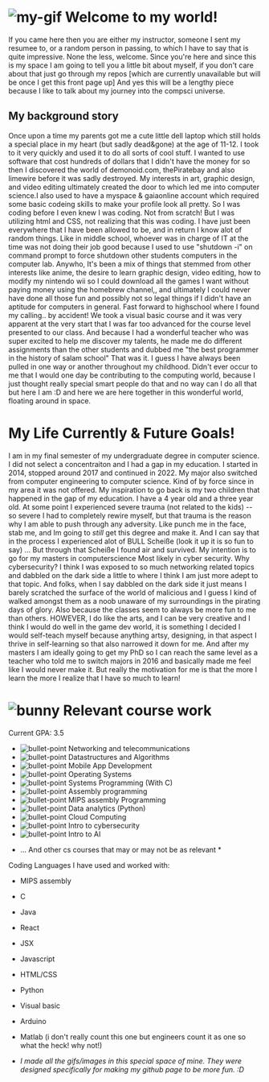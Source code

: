 #  ![my-gif](https://i.imgur.com/Kf6c5dM.gif) Welcome to my world!



 If you came here then you are either my instructor, someone I sent my resumee to, or a random person in passing, to which I have to say that is quite impressive. None the less, welcome. Since you're here and since this is my space I am going to tell you a little bit about myself, if you don't care about that just go through my repos [which are currently unavailable but will be once I get this front page up] And yes this will be a lengthy piece because I like to talk about my journey into the compsci universe.


##  My background story

Once upon a time my parents got me a cute little dell laptop which still holds a special place in my heart (but sadly dead&gone) at the age of 11-12. I took to it very quickly and used it to do all sorts of cool stuff. I wanted to use software that cost hundreds of dollars that I didn't have the money for so then I discovered the world of demonoid.com, thePiratebay and also limewire before it was sadly destroyed. My interests in art, graphic design, and video editing ultimately created the door to which led me into computer science.I also used to have a myspace & gaiaonline account which required some basic codeing skills to make your profile look all pretty. So I was coding before I even knew I was coding. Not from scratch! But I was utilizing html and CSS, not realizing that this was coding. I have just been everywhere that I have been allowed to be, and in return I know alot of random things. Like in middle school, whoever was in charge of IT at the time was not doing their job good because I used to use "shutdown -i" on command prompt to force shutdown other students computers in the computer lab. 
Anywho, It's been a mix of things that stemmed from other interests like anime, the desire to learn graphic design, video editing, how to modify my nintendo wii so I could download all the games I want without paying money using the homebrew channel,, and ultimately I could never have done all those fun and possibly not so legal things if I didn't have an aptitude for computers in general. Fast forward to highschool where I found my calling.. by accident! We took a visual basic course and it was very apparent at the very start that I was far too advanced for the course level presented to our class. And because I had a wonderful teacher who was super excited to help me discover my talents, he made me do different assignments than the other students and dubbed me "the best programmer in the history of salam school" That was it. I guess I have always been pulled in one way or another throughout my childhood. Didn't ever occur to me that I would one day be contributing to the computing world, because I just thought really special smart people do that and no way can I do all that but here I am :D and here we are here together in this wonderful world, floating around in space. 




# My Life Currently & Future Goals!

I am in my final semester of my undergraduate degree in computer science. I did not select a concentraiton and I had a gap in my education. I started in 2014, stopped around 2017 and continued in 2022. My major also switched from computer engineering to computer science. Kind of by force since in my area it was not offered. My inspiration to go back is my two children that happened in the gap of my education. I have a 4 year old and a three year old. At some point I experienced severe trauma (not related to the kids) -- so severe I had to completely rewire myself, but that trauma is the reason why I am able to push through any adversity. Like punch me in the face, stab me, and Im going to *still* get this degree and make it. And I can say that in the process I experienced alot of BULL Scheiße (look it up it is so fun to say) ... But through that Scheiße I found air and survived.
My intention is to go for my masters in computerscience Most likely in cyber security. Why cybersecurity? I think I was exposed to so much networking related topics and dabbled on the dark side a little to where I think I am just more adept to that topic. And folks, when I say dabbled on the dark side it just means I barely scratched the surface of the world of malicious and I guess I kind of walked amongst them as a noob unaware of my surroundings in the pirating days of glory. Also because the classes seem to always be more fun to me than others. HOWEVER, I do like the arts, and I can be very creative and I think I would do well in the game dev world, it is something I decided I would self-teach myself because anything artsy, designing, in that aspect I thrive in self-learning so that also narrowed it down for me. And after my masters I am ideally going to get my PhD so I can reach the same level as a teacher who told me to switch majors in 2016 and basically made me feel like I would never make it. But really the motivation for me is that the more I learn the more I realize that I have so much to learn! 



# ![bunny](https://i.imgur.com/D1POPWk.gif) Relevant course work

Current GPA: 3.5

- ![bullet-point](https://i.imgur.com/OWviZpo.png) Networking and telecommunications
- ![bullet-point](https://i.imgur.com/OWviZpo.png) Datastructures and Algorithms
- ![bullet-point](https://i.imgur.com/OWviZpo.png) Mobile App Development
- ![bullet-point](https://i.imgur.com/OWviZpo.png) Operating Systems
- ![bullet-point](https://i.imgur.com/OWviZpo.png) Systems Programming (With C)
- ![bullet-point](https://i.imgur.com/OWviZpo.png) Assembly programming
- ![bullet-point](https://i.imgur.com/OWviZpo.png) MIPS assembly Programming
- ![bullet-point](https://i.imgur.com/OWviZpo.png) Data analytics (Python)
- ![bullet-point](https://i.imgur.com/OWviZpo.png) Cloud Computing
- ![bullet-point](https://i.imgur.com/OWviZpo.png) Intro to cybersecurity
- ![bullet-point](https://i.imgur.com/OWviZpo.png) Intro to AI



* ... And other cs courses that may or may not be as relevant *


Coding Languages I have used and worked with:

- MIPS assembly
- C
- Java
- React
- JSX
- Javascript
- HTML/CSS
- Python
- Visual basic
- Arduino
- Matlab (i don't really count this one but engineers count it as one so what the heck! why not!)





- *I made all the gifs/images in this special space of mine. They were designed specifically for making my github page to be more fun. :D*
  
<!--

**sabdalah/sabdalah** is a ✨ _special_ ✨ repository because its `README.md` (this file) appears on your GitHub profile.

Here are some ideas to get you started:

- 🔭 I’m currently working on ...
- 🌱 I’m currently learning ...
- 👯 I’m looking to collaborate on ...
- 🤔 I’m looking for help with ...
- 💬 Ask me about ...
- 📫 How to reach me: ...
- 😄 Pronouns: ...

-->
